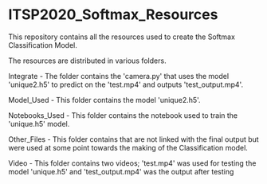 # ITSP2020_Softmax_Resources
This repository contains all the resources used to create the Softmax Classification Model.

The resources are distributed in various folders.

Integrate - The folder contains the 'camera.py' that uses the model 'unique2.h5' to predict on the 'test.mp4'
            and outputs 'test_output.mp4'.

Model_Used - This folder contains the model 'unique2.h5'.

Notebooks_Used - This folder contains the notebook used to train the 'unique.h5' model.

Other_Files - This folder contains that are not linked with the final output but were used at some point
              towards the making of the Classification model.
              
Video - This folder contains two videos; 'test.mp4' was used for testing the model 'unique.h5' and 
        'test_output.mp4' was the output after testing
